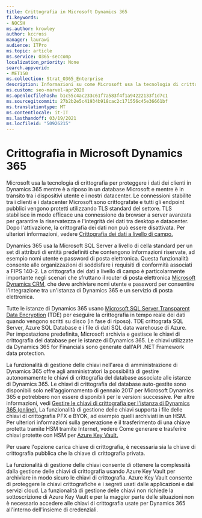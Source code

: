 ```yaml
---
title: Crittografia in Microsoft Dynamics 365
f1.keywords:
- NOCSH
ms.author: krowley
author: kccross
manager: laurawi
audience: ITPro
ms.topic: article
ms.service: O365-seccomp
localization_priority: None
search.appverid:
- MET150
ms.collection: Strat_O365_Enterprise
description: Informazioni su come Microsoft usa la tecnologia di crittografia per proteggere i dati dei clienti in Microsoft Dynamics 365 mentre è a riposo in un database Microsoft e durante il transito.
ms.custom: seo-marvel-apr2020
ms.openlocfilehash: b1c55c4ac233c61f7a583f4f1a94222133f1d7c1
ms.sourcegitcommit: 27b2b2e5c41934b918cac2c171556c45e36661bf
ms.translationtype: MT
ms.contentlocale: it-IT
ms.lasthandoff: 03/19/2021
ms.locfileid: "50926215"
---
```

# <a name="encryption-in-microsoft-dynamics-365"></a>Crittografia in Microsoft Dynamics 365

Microsoft usa la tecnologia di crittografia per proteggere i dati dei clienti in Dynamics 365 mentre è a riposo in un database Microsoft e mentre è in transito tra i dispositivi utente e i nostri datacenter. Le connessioni stabilite tra i clienti e i datacenter Microsoft sono crittografate e tutti gli endpoint pubblici vengono protetti utilizzando TLS standard del settore. TLS stabilisce in modo efficace una connessione da browser a server avanzata per garantire la riservatezza e l'integrità dei dati tra desktop e datacenter. Dopo l'attivazione, la crittografia dei dati non può essere disattivata. Per ulteriori informazioni, vedere [Crittografia dei dati a livello di campo.](/previous-versions/dynamicscrm-2016/developers-guide/dn481562(v=crm.8))

Dynamics 365 usa la Microsoft SQL Server a livello di cella standard per un set di attributi di entità predefiniti che contengono informazioni riservate, ad esempio nomi utente e password di posta elettronica. Questa funzionalità consente alle organizzazioni di soddisfare i requisiti di conformità associati a FIPS 140-2. La crittografia dei dati a livello di campo è particolarmente importante negli scenari che sfruttano il router di posta elettronica [Microsoft Dynamics CRM](/previous-versions/dynamicscrm-2016/administering-dynamics-365/hh699800(v=crm.8)), che deve archiviare nomi utente e password per consentire l'integrazione tra un'istanza di Dynamics 365 e un servizio di posta elettronica. 

Tutte le istanze di Dynamics 365 usano [Microsoft SQL Server Transparent Data Encryption](/sql/relational-databases/security/encryption/transparent-data-encryption?view=sql-server-2017) (TDE) per eseguire la crittografia in tempo reale dei dati quando vengono scritti su disco (in fase di riposo). TDE crittografa SQL Server, Azure SQL Database e i file di dati SQL data warehouse di Azure. Per impostazione predefinita, Microsoft archivia e gestisce le chiavi di crittografia del database per le istanze di Dynamics 365. Le chiavi utilizzate da Dynamics 365 for Financials sono generate dall'API .NET Framework data protection. 

La funzionalità di gestione delle chiavi nell'area di amministrazione di Dynamics 365 offre agli amministratori la possibilità di gestire autonomamente le chiavi di crittografia del database associate alle istanze di Dynamics 365. Le chiavi di crittografia del database auto-gestite sono disponibili solo nell'aggiornamento di gennaio 2017 per Microsoft Dynamics 365 e potrebbero non essere disponibili per le versioni successive. Per altre informazioni, vedi [Gestire le chiavi di crittografia per l'istanza di Dynamics 365 (online).](/dynamics365/customer-engagement/admin/manage-encryption-keys-instance) La funzionalità di gestione delle chiavi supporta i file delle chiavi di crittografia PFX e BYOK, ad esempio quelli archiviati in un HSM. Per ulteriori informazioni sulla generazione e il trasferimento di una chiave protetta tramite HSM tramite Internet, vedere Come generare e trasferire chiavi protette con HSM per [Azure Key Vault.](/azure/key-vault/key-vault-hsm-protected-keys) 

Per usare l'opzione carica chiave di crittografia, è necessaria sia la chiave di crittografia pubblica che la chiave di crittografia privata.

La funzionalità di gestione delle chiavi consente di ottenere la complessità dalla gestione delle chiavi di crittografia usando Azure Key Vault per archiviare in modo sicuro le chiavi di crittografia. Azure Key Vault consente di proteggere le chiavi crittografiche e i segreti usati dalle applicazioni e dai servizi cloud. La funzionalità di gestione delle chiavi non richiede la sottoscrizione di Azure Key Vault e per la maggior parte delle situazioni non è necessario accedere alle chiavi di crittografia usate per Dynamics 365 all'interno dell'insieme di credenziali.